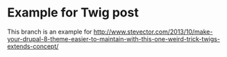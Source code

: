 # Example for Twig post

This branch is an example for http://www.stevector.com/2013/10/make-your-drupal-8-theme-easier-to-maintain-with-this-one-weird-trick-twigs-extends-concept/
